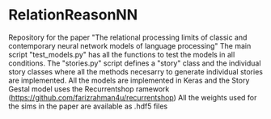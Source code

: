 # RelationReasonNN
Repository for the paper "The relational processing limits of classic and contemporary neural network models of language processing"
The main script "test_models.py" has all the functions to test the models in all conditions.
The "stories.py" script defines a "story" class and the individual story classes where all the methods necesarry to generate individual stories are implemented.
All the models are implemented in Keras and the Story Gestal model uses the Recurrentshop ramework (https://github.com/farizrahman4u/recurrentshop)
All the weights used for the sims in the paper are available as .hdf5 files
